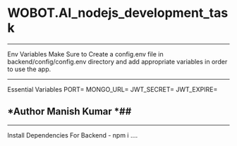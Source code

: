 # WOBOT.AI_nodejs_development_task

**********************************************************************************************************
Env Variables Make Sure to Create a config.env file in backend/config/config.env directory and add appropriate variables in order to use the app.

***********************************************************************************************************
Essential Variables 
PORT=
MONGO_URL=
JWT_SECRET= 
JWT_EXPIRE=

## *Author Manish Kumar *##

***************************************************************************************************************

Install Dependencies For Backend - npm i ....